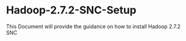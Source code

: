 # Hadoop-2.7.2-SNC-Setup
This Document will provide the guidance on how to install Hadoop 2.7.2 SNC
